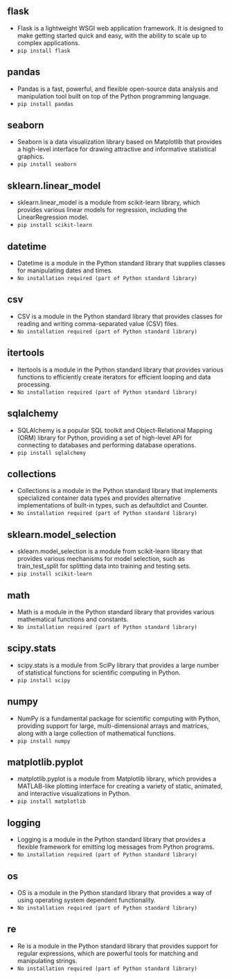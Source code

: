 ## **flask** 
 - Flask is a lightweight WSGI web application framework. It is designed to make getting started quick and easy, with the ability to scale up to complex applications.
  - `pip install flask`
## **pandas** 
 - Pandas is a fast, powerful, and flexible open-source data analysis and manipulation tool built on top of the Python programming language.
  - `pip install pandas`
## **seaborn** 
 - Seaborn is a data visualization library based on Matplotlib that provides a high-level interface for drawing attractive and informative statistical graphics.
  - `pip install seaborn`
## **sklearn.linear_model** 
 - sklearn.linear_model is a module from scikit-learn library, which provides various linear models for regression, including the LinearRegression model.
  - `pip install scikit-learn`
## **datetime** 
 - Datetime is a module in the Python standard library that supplies classes for manipulating dates and times.
  - `No installation required (part of Python standard library)`
## **csv** 
 - CSV is a module in the Python standard library that provides classes for reading and writing comma-separated value (CSV) files.
  - `No installation required (part of Python standard library)`
## **itertools** 
 - Itertools is a module in the Python standard library that provides various functions to efficiently create iterators for efficient looping and data processing.
  - `No installation required (part of Python standard library)`
## **sqlalchemy** 
 - SQLAlchemy is a popular SQL toolkit and Object-Relational Mapping (ORM) library for Python, providing a set of high-level API for connecting to databases and performing database operations.
  - `pip install sqlalchemy`
## **collections** 
 - Collections is a module in the Python standard library that implements specialized container data types and provides alternative implementations of built-in types, such as defaultdict and Counter.
  - `No installation required (part of Python standard library)`
## **sklearn.model_selection** 
 - sklearn.model_selection is a module from scikit-learn library that provides various mechanisms for model selection, such as train_test_split for splitting data into training and testing sets.
  - `pip install scikit-learn`
## **math** 
 - Math is a module in the Python standard library that provides various mathematical functions and constants.
  - `No installation required (part of Python standard library)`
## **scipy.stats** 
 - scipy.stats is a module from SciPy library that provides a large number of statistical functions for scientific computing in Python.
  - `pip install scipy`
## **numpy** 
 - NumPy is a fundamental package for scientific computing with Python, providing support for large, multi-dimensional arrays and matrices, along with a large collection of mathematical functions.
  - `pip install numpy`
## **matplotlib.pyplot** 
 - matplotlib.pyplot is a module from Matplotlib library, which provides a MATLAB-like plotting interface for creating a variety of static, animated, and interactive visualizations in Python.
  - `pip install matplotlib`
## **logging** 
 - Logging is a module in the Python standard library that provides a flexible framework for emitting log messages from Python programs.
  - `No installation required (part of Python standard library)`
## **os** 
 - OS is a module in the Python standard library that provides a way of using operating system dependent functionality.
  - `No installation required (part of Python standard library)`
## **re** 
 - Re is a module in the Python standard library that provides support for regular expressions, which are powerful tools for matching and manipulating strings.
  - `No installation required (part of Python standard library)`